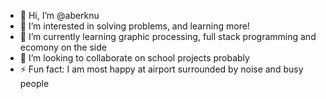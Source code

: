 - 👋 Hi, I’m @aberknu
- 👀 I’m interested in solving problems, and learning more!
- 🌱 I’m currently learning graphic processing, full stack programming and ecomony on the side
- 💞️ I’m looking to collaborate on school projects probably
- ⚡ Fun fact: I am most happy at airport surrounded by noise and busy people

<!---
aberknu/aberknu is a ✨ special ✨ repository because its `README.md` (this file) appears on your GitHub profile.
You can click the Preview link to take a look at your changes.
--->
